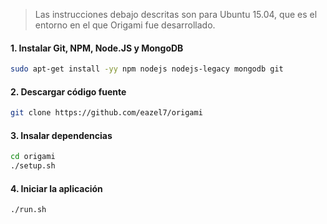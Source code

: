 > Las instrucciones debajo descritas son para Ubuntu 15.04, que es el entorno en el que Origami fue desarrollado.

#### 1. Instalar Git, NPM, Node.JS y MongoDB

```bash
sudo apt-get install -yy npm nodejs nodejs-legacy mongodb git
```

#### 2. Descargar código fuente

```bash
git clone https://github.com/eazel7/origami
```

#### 3. Insalar dependencias

```bash
cd origami
./setup.sh
```

#### 4. Iniciar la aplicación

```bash
./run.sh
```